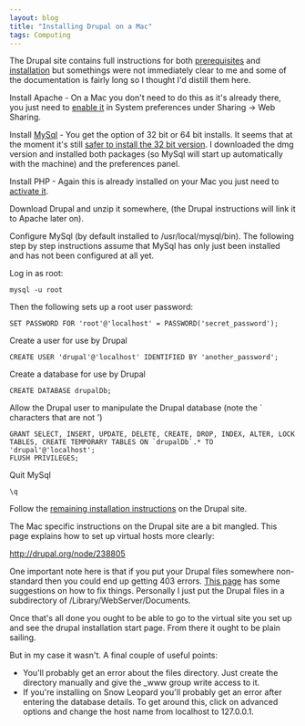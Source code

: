 ```yaml
---
layout: blog
title: "Installing Drupal on a Mac"
tags: Computing
---
```


The Drupal site contains full instructions for both [prerequisites](http://drupal.org/requirements) and [installation](http://www.blogger.com/) but somethings were not immediately clear to me and some of the documentation is fairly long so I thought I'd distill them here.

Install Apache - On a Mac you don't need to do this as it's already there, you just need to [enable it](http://macdevcenter.com/pub/a/mac/2001/12/07/apache.html) in System preferences under Sharing -> Web Sharing.

Install [MySql](http://www.mysql.com/downloads/mysql/) - You get the option of 32 bit or 64 bit installs. It seems that at the moment it's still [safer to install the 32 bit version](http://stackoverflow.com/questions/1436422/better-to-install-mysql-32bit-or-64bit-on-my-64bit-intel-based-mac-perl-python-u). I downloaded the dmg version and installed both packages (so MySql will start up automatically with the machine) and the preferences panel.

Install PHP - Again this is already installed on your Mac you just need to [activate it](http://stackoverflow.com/questions/1293484/easiest-way-to-activate-php-and-mysql-on-mac-os-10-6-snow-leopard).

Download Drupal and unzip it somewhere, (the Drupal instructions will link it to Apache later on).

Configure MySql (by default installed to /usr/local/mysql/bin). The following step by step instructions assume that MySql has only just been installed and has not been configured at all yet.

Log in as root:

`mysql -u root`

Then the following sets up a root user password:

`SET PASSWORD FOR 'root'@'localhost' = PASSWORD('secret_password');`

Create a user for use by Drupal

`CREATE USER 'drupal'@'localhost' IDENTIFIED BY 'another_password';`

Create a database for use by Drupal

`CREATE DATABASE drupalDb;`

Allow the Drupal user to manipulate the Drupal database (note the ` characters that are not \')
```
GRANT SELECT, INSERT, UPDATE, DELETE, CREATE, DROP, INDEX, ALTER, LOCK TABLES, CREATE TEMPORARY TABLES ON `drupalDb`.* TO 'drupal'@'localhost';
FLUSH PRIVILEGES;
```

Quit MySql

`\q`

Follow the [remaining installation instructions](http://drupal.org/node/540242) on the Drupal site.

The Mac specific instructions on the Drupal site are a bit mangled. This page explains how to set up virtual hosts more clearly:

http://drupal.org/node/238805

One important note here is that if you put your Drupal files somewhere non-standard then you could end up getting 403 errors. [This page](http://www.noah.org/wiki/Apache2_VirtualHost_403_error) has some suggestions on how to fix things. Personally I just put the Drupal files in a subdirectory of /Library/WebServer/Documents.

Once that's all done you ought to be able to go to the virtual site you set up and see the drupal installation start page. From there it ought to be plain sailing.

But in my case it wasn't. A final couple of useful points:
- You'll probably get an error about the files directory. Just create the directory manually and give the _www group write access to it.
- If you're installing on Snow Leopard you'll probably get an error after entering the database details. To get around this, click on advanced options and change the host name from localhost to 127.0.0.1. 